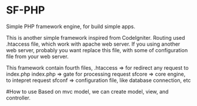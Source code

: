 # SF-PHP
Simple PHP framework engine, for build simple apps.

This is another simple framework inspired from CodeIgniter. Routing used .htaccess file, which work with apache web server. If you using another web server, probably you want replace this file, with some of configuration file from your web server.

This framework contain fourth files,
.htaccess => for redirect any request to index.php
index.php => gate for processing request
sfcore => core engine, to intepret request
sfconf => configuration file, like database connection, etc

#How to use
Based on mvc model, we can create model, view, and controller.